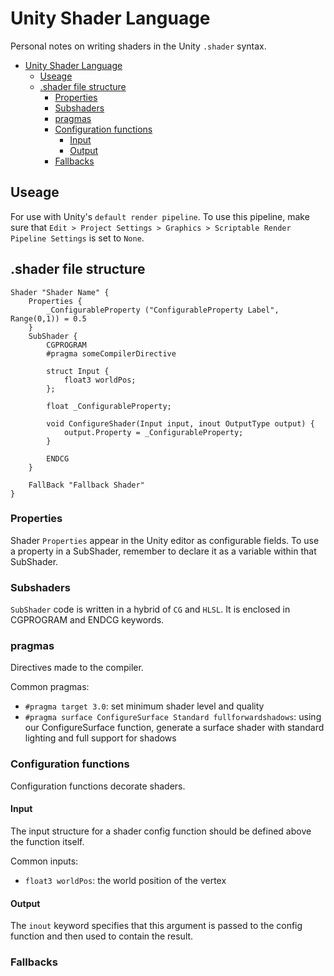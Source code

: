 # Unity Shader Language

Personal notes on writing shaders in the Unity `.shader` syntax.

- [Unity Shader Language](#unity-shader-language)
  - [Useage](#useage)
  - [.shader file structure](#shader-file-structure)
    - [Properties](#properties)
    - [Subshaders](#subshaders)
    - [pragmas](#pragmas)
    - [Configuration functions](#configuration-functions)
      - [Input](#input)
      - [Output](#output)
    - [Fallbacks](#fallbacks)

## Useage

For use with Unity's `default render pipeline`. To use this pipeline, make sure that `Edit > Project Settings > Graphics > Scriptable Render Pipeline Settings` is set to `None`.

## .shader file structure

```shader
Shader "Shader Name" {
    Properties {
        _ConfigurableProperty ("ConfigurableProperty Label", Range(0,1)) = 0.5
    }
    SubShader {
        CGPROGRAM
        #pragma someCompilerDirective

        struct Input {
            float3 worldPos;
        };

        float _ConfigurableProperty;

        void ConfigureShader(Input input, inout OutputType output) {
            output.Property = _ConfigurableProperty;
        }

        ENDCG
    }

    FallBack "Fallback Shader"
}
```

### Properties

Shader `Properties` appear in the Unity editor as configurable fields. To use a property in a SubShader, remember to declare it as a variable within that SubShader.

### Subshaders

`SubShader` code is written in a hybrid of `CG` and `HLSL`. It is enclosed in CGPROGRAM and ENDCG keywords.

### pragmas
Directives made to the compiler.

Common pragmas:
- `#pragma target 3.0`: set minimum shader level and quality
- `#pragma surface ConfigureSurface Standard fullforwardshadows`: using our ConfigureSurface function, generate a surface shader with standard lighting and full support for shadows

### Configuration functions

Configuration functions decorate shaders.

#### Input

The input structure for a shader config function should be defined above the function itself.

Common inputs:
- `float3 worldPos`: the world position of the vertex

#### Output

The `inout` keyword specifies that this argument is passed to the config function and then used to contain the result.

### Fallbacks